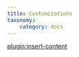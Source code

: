 ```yaml
---
title: Customizations
taxonomy:
    category: docs
---
```


[plugin:insert-content](/_partials/elements/customizations?downloadpro)
